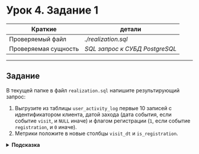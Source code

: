 # Урок 4. Задание 1

| Краткие | детали |
| --- | --- |
| Проверяемый файл     | *./realization.sql*            |
| Проверяемая сущность | *SQL запрос к СУБД PostgreSQL* |

- - -

## Задание

В текущей папке в файл `realization.sql` напишите результирующий запрос:

1. Выгрузите из таблицы `user_activity_log` первые 10 записей с идентификатором клиента, датой захода (дата события, если событие `visit`, и `NULL` иначе) и флагом регистрации (`1`, если событие `registration`, и `0` иначе).
2. Метрики положите в новые столбцы `visit_dt` и `is_registration`.

<details>
<summary><b>Подсказка</b></summary>
Используйте выражение `CASE WHEN`.
</details>
